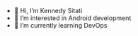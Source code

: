 - 👋 Hi, I’m Kennedy Sitati
- 👀 I’m interested in Android development
- 🌱 I’m currently learning DevOps

<!-- <p align="left"> 
  <b>Visitor Count</b><br>
  <img src="https://profile-counter.glitch.me/kenmusima/count.svg" />
</p> -->

<!---
- 💞️ I’m looking to collaborate on ...
- 📫 How to reach me ...
--->
<!---
kenmusima/kenmusima is a ✨ special ✨ repository because its `README.md` (this file) appears on your GitHub profile.
You can click the Preview link to take a look at your changes.
--->
